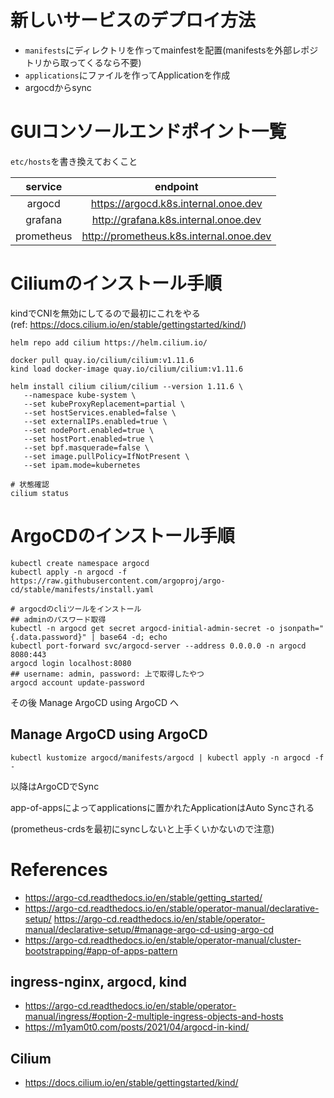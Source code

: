 # 新しいサービスのデプロイ方法
- `manifests`にディレクトリを作ってmainfestを配置(manifestsを外部レポジトリから取ってくるなら不要)
- `applications`にファイルを作ってApplicationを作成
- argocdからsync

# GUIコンソールエンドポイント一覧
`etc/hosts`を書き換えておくこと

| service    | endpoint                               |
|:----------:|:--------------------------------------:|
| argocd     | https://argocd.k8s.internal.onoe.dev    |
| grafana    | http://grafana.k8s.internal.onoe.dev    |
| prometheus | http://prometheus.k8s.internal.onoe.dev |

# Ciliumのインストール手順
kindでCNIを無効にしてるので最初にこれをやる  
(ref: https://docs.cilium.io/en/stable/gettingstarted/kind/)
```
helm repo add cilium https://helm.cilium.io/

docker pull quay.io/cilium/cilium:v1.11.6
kind load docker-image quay.io/cilium/cilium:v1.11.6

helm install cilium cilium/cilium --version 1.11.6 \
   --namespace kube-system \
   --set kubeProxyReplacement=partial \
   --set hostServices.enabled=false \
   --set externalIPs.enabled=true \
   --set nodePort.enabled=true \
   --set hostPort.enabled=true \
   --set bpf.masquerade=false \
   --set image.pullPolicy=IfNotPresent \
   --set ipam.mode=kubernetes

# 状態確認
cilium status
```

# ArgoCDのインストール手順
```
kubectl create namespace argocd
kubectl apply -n argocd -f https://raw.githubusercontent.com/argoproj/argo-cd/stable/manifests/install.yaml

# argocdのcliツールをインストール
## adminのパスワード取得
kubectl -n argocd get secret argocd-initial-admin-secret -o jsonpath="{.data.password}" | base64 -d; echo
kubectl port-forward svc/argocd-server --address 0.0.0.0 -n argocd 8080:443
argocd login localhost:8080
## username: admin, password: 上で取得したやつ
argocd account update-password
```

その後 Manage ArgoCD using ArgoCD へ

## Manage ArgoCD using ArgoCD
```
kubectl kustomize argocd/manifests/argocd | kubectl apply -n argocd -f -
```
以降はArgoCDでSync

app-of-appsによってapplicationsに置かれたApplicationはAuto Syncされる

(prometheus-crdsを最初にsyncしないと上手くいかないので注意)

# References
- https://argo-cd.readthedocs.io/en/stable/getting_started/
- https://argo-cd.readthedocs.io/en/stable/operator-manual/declarative-setup/
https://argo-cd.readthedocs.io/en/stable/operator-manual/declarative-setup/#manage-argo-cd-using-argo-cd
- https://argo-cd.readthedocs.io/en/stable/operator-manual/cluster-bootstrapping/#app-of-apps-pattern

## ingress-nginx, argocd, kind
- https://argo-cd.readthedocs.io/en/stable/operator-manual/ingress/#option-2-multiple-ingress-objects-and-hosts 
- https://m1yam0t0.com/posts/2021/04/argocd-in-kind/

## Cilium
- https://docs.cilium.io/en/stable/gettingstarted/kind/
